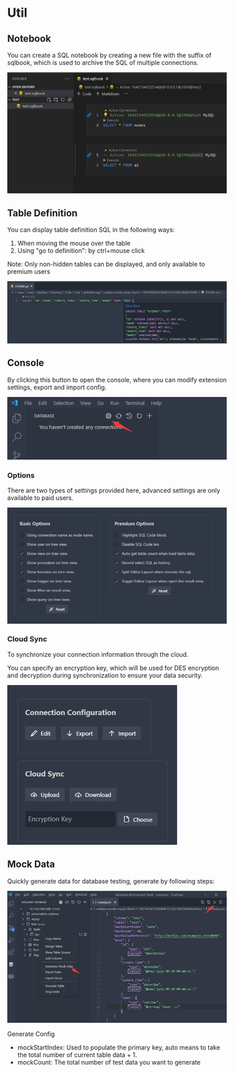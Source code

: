 # Util

## Notebook

You can create a SQL notebook by creating a new file with the suffix of sqlbook, which is used to archive the SQL of multiple connections.

![1657031313683](image/util/1657031313683.png)

## Table Definition

You can display table definition SQL in the following ways:

1. When moving the mouse over the table
2. Using "go to definition": by ctrl+mouse click

Note: Only non-hidden tables can be displayed, and only available to premium users

![](image/sql/1647176834109.png)

## Console

By clicking this button to open the console, where you can modify extension settings, export and import config.

![](image/console/1646791881361.png)

### Options

There are two types of settings provided here, advanced settings are only available to paid users.

![](image/console/1648456961090.png)

### Cloud Sync

To synchronize your connection information through the cloud.

You can specify an encryption key, which will be used for DES encryption and decryption during synchronization to ensure your data security.

![](image/console/1646792025769.jpg)

## Mock Data

Quickly generate data for database testing, generate by following steps:

![mockData](images/mockData.jpg)

Generate Config

- mockStartIndex: Used to populate the primary key, auto means to take the total number of current table data + 1.
- mockCount: The total number of test data you want to generate
